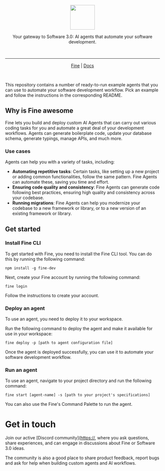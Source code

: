 <p align=center>
  <img height="80px" src="https://uploads-ssl.webflow.com/6290be8d112ee934eeb6aaf2/64745d685739d23f87bf7ec1_android-chrome-256x256.png"/>
</p>
<p align=center>
  Your gateway to Software 3.0: AI agents that automate your software development.
</p>
<br>

------

<p align="center">
  <a href="https://fine.dev">Fine</a> | <a href="https://docs.fine.dev">Docs</a>
</p>

<br>

This repository contains a number of ready-to-run example agents that you can use to automate your software development workflow.
Pick an example and follow the instructions in the corresponding README.

## Why is Fine awesome
Fine lets you build and deploy custom AI Agents that can carry out various coding tasks for you and automate a great deal of your development workflows. Agents can generate boilerplate code, update your database schema, generate typings, manage APIs, and much more.

### Use cases

Agents can help you with a variety of tasks, including:

- **Automating repetitive tasks**: Certain tasks, like setting up a new project or adding common functionalities, follow the same pattern. Fine Agents can automate these, saving you time and effort.
- **Ensuring code quality and consistency**: Fine Agents can generate code following best practices, ensuring high quality and consistency across your codebase.
- **Running migrations**: Fine Agents can help you modernize your codebase to a new framework or library, or to a new version of an existing framework or library.


## Get started

### Install Fine CLI
To get started with Fine, you need to install the Fine CLI tool. You can do this by running the following command:

```
npm install -g fine-dev
```

Next, create your Fine account by running the following command:

```
fine login
```

Follow the instructions to create your account.

### Deploy an agent
To use an agent, you need to deploy it to your workspace. 

Run the following command to deploy the agent and make it available for use in your workspace:

```
fine deploy -p [path to agent configuration file]
```

Once the agent is deployed successfully, you can use it to automate your software development workflow.

### Run an agent

To use an agent, navigate to your project directory and run the following command:


```
fine start [agent-name] -s [path to your project's specifications]
```

You can also use the Fine's Command Palette to run the agent.


# Get in touch

Join our active [Discord community]([https://](https://discord.gg/nxW8sA5yqe), where you ask questions, share experiences, and can engage in discussions about Fine or Software 3.0 ideas.

The community is also a good place to share product feedback, report bugs and ask for help when building custom agents and AI workflows.
